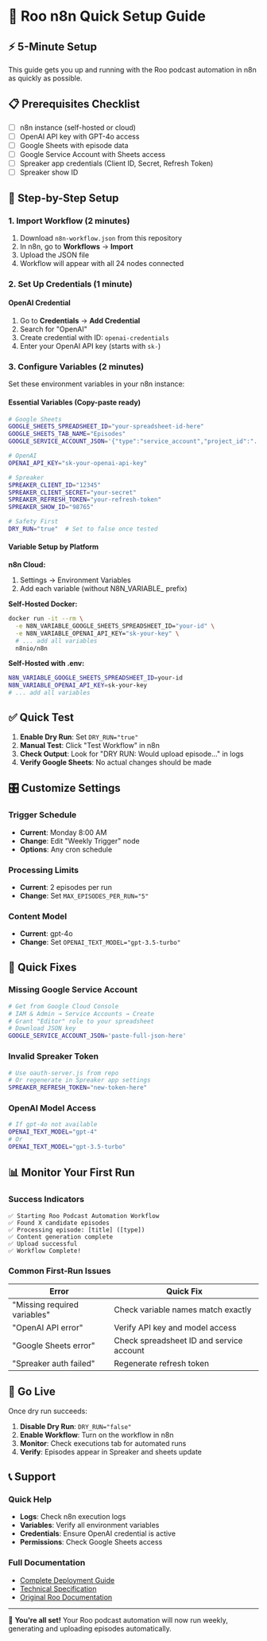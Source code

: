 # 🚀 Roo n8n Quick Setup Guide

## ⚡ 5-Minute Setup

This guide gets you up and running with the Roo podcast automation in n8n as quickly as possible.

## 📋 Prerequisites Checklist

- [ ] n8n instance (self-hosted or cloud)
- [ ] OpenAI API key with GPT-4o access
- [ ] Google Sheets with episode data
- [ ] Google Service Account with Sheets access
- [ ] Spreaker app credentials (Client ID, Secret, Refresh Token)
- [ ] Spreaker show ID

## 🎯 Step-by-Step Setup

### 1. Import Workflow (2 minutes)

1. Download `n8n-workflow.json` from this repository
2. In n8n, go to **Workflows** → **Import**
3. Upload the JSON file
4. Workflow will appear with all 24 nodes connected

### 2. Set Up Credentials (1 minute)

#### OpenAI Credential
1. Go to **Credentials** → **Add Credential**
2. Search for "OpenAI"
3. Create credential with ID: `openai-credentials`
4. Enter your OpenAI API key (starts with `sk-`)

### 3. Configure Variables (2 minutes)

Set these environment variables in your n8n instance:

#### Essential Variables (Copy-paste ready)
```bash
# Google Sheets
GOOGLE_SHEETS_SPREADSHEET_ID="your-spreadsheet-id-here"
GOOGLE_SHEETS_TAB_NAME="Episodes"
GOOGLE_SERVICE_ACCOUNT_JSON='{"type":"service_account","project_id":"..."}' # Full JSON

# OpenAI  
OPENAI_API_KEY="sk-your-openai-api-key"

# Spreaker
SPREAKER_CLIENT_ID="12345"
SPREAKER_CLIENT_SECRET="your-secret"
SPREAKER_REFRESH_TOKEN="your-refresh-token"
SPREAKER_SHOW_ID="98765"

# Safety First
DRY_RUN="true"  # Set to false once tested
```

#### Variable Setup by Platform

**n8n Cloud:**
1. Settings → Environment Variables
2. Add each variable (without N8N_VARIABLE_ prefix)

**Self-Hosted Docker:**
```bash
docker run -it --rm \
  -e N8N_VARIABLE_GOOGLE_SHEETS_SPREADSHEET_ID="your-id" \
  -e N8N_VARIABLE_OPENAI_API_KEY="sk-your-key" \
  # ... add all variables
  n8nio/n8n
```

**Self-Hosted with .env:**
```bash
N8N_VARIABLE_GOOGLE_SHEETS_SPREADSHEET_ID=your-id
N8N_VARIABLE_OPENAI_API_KEY=sk-your-key
# ... add all variables
```

## ✅ Quick Test

1. **Enable Dry Run**: Set `DRY_RUN="true"`
2. **Manual Test**: Click "Test Workflow" in n8n
3. **Check Output**: Look for "DRY RUN: Would upload episode..." in logs
4. **Verify Google Sheets**: No actual changes should be made

## 🎛️ Customize Settings

### Trigger Schedule
- **Current**: Monday 8:00 AM
- **Change**: Edit "Weekly Trigger" node
- **Options**: Any cron schedule

### Processing Limits
- **Current**: 2 episodes per run
- **Change**: Set `MAX_EPISODES_PER_RUN="5"`

### Content Model
- **Current**: gpt-4o
- **Change**: Set `OPENAI_TEXT_MODEL="gpt-3.5-turbo"`

## 🔧 Quick Fixes

### Missing Google Service Account
```bash
# Get from Google Cloud Console
# IAM & Admin → Service Accounts → Create
# Grant "Editor" role to your spreadsheet
# Download JSON key
GOOGLE_SERVICE_ACCOUNT_JSON='paste-full-json-here'
```

### Invalid Spreaker Token
```bash
# Use oauth-server.js from repo
# Or regenerate in Spreaker app settings
SPREAKER_REFRESH_TOKEN="new-token-here"
```

### OpenAI Model Access
```bash
# If gpt-4o not available
OPENAI_TEXT_MODEL="gpt-4"
# Or
OPENAI_TEXT_MODEL="gpt-3.5-turbo"
```

## 📊 Monitor Your First Run

### Success Indicators
```
✅ Starting Roo Podcast Automation Workflow
✅ Found X candidate episodes
✅ Processing episode: [title] ([type])
✅ Content generation complete
✅ Upload successful
✅ Workflow Complete!
```

### Common First-Run Issues

| Error | Quick Fix |
|-------|-----------|
| "Missing required variables" | Check variable names match exactly |
| "OpenAI API error" | Verify API key and model access |
| "Google Sheets error" | Check spreadsheet ID and service account |
| "Spreaker auth failed" | Regenerate refresh token |

## 🚀 Go Live

Once dry run succeeds:

1. **Disable Dry Run**: `DRY_RUN="false"`
2. **Enable Workflow**: Turn on the workflow in n8n
3. **Monitor**: Check executions tab for automated runs
4. **Verify**: Episodes appear in Spreaker and sheets update

## 📞 Support

### Quick Help
- **Logs**: Check n8n execution logs
- **Variables**: Verify all environment variables
- **Credentials**: Ensure OpenAI credential is active
- **Permissions**: Check Google Sheets access

### Full Documentation
- [Complete Deployment Guide](./N8N_DEPLOYMENT_GUIDE.md)
- [Technical Specification](./N8N_TECHNICAL_SPEC.md)
- [Original Roo Documentation](./DOCUMENTATION_INDEX.md)

---

🎉 **You're all set!** Your Roo podcast automation will now run weekly, generating and uploading episodes automatically.